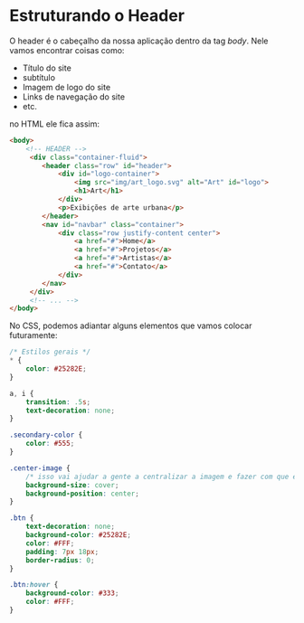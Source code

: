 # Estruturando o Header
O header é o cabeçalho da nossa aplicação dentro da tag *body*. Nele vamos encontrar coisas como:
- Título do site
- subtítulo
- Imagem de logo do site
- Links de navegação do site
- etc.

no HTML ele fica assim:
~~~html
<body>
    <!-- HEADER -->
     <div class="container-fluid">
        <header class="row" id="header">
            <div id="logo-container">
                <img src="img/art_logo.svg" alt="Art" id="logo">
                <h1>Art</h1>
            </div>
            <p>Exibições de arte urbana</p>
        </header>
        <nav id="navbar" class="container">
            <div class="row justify-content center">
                <a href="#">Home</a>
                <a href="#">Projetos</a>
                <a href="#">Artistas</a>
                <a href="#">Contato</a>
            </div>
        </nav>
     </div>
     <!-- ... -->
</body>
~~~

No CSS, podemos adiantar alguns elementos que vamos colocar futuramente:
~~~css
/* Estilos gerais */
* {
    color: #25282E;
}

a, i {
    transition: .5s;
    text-decoration: none;
}

.secondary-color {
    color: #555;
}

.center-image {
    /* isso vai ajudar a gente a centralizar a imagem e fazer com que ela se adapte ao máximo possível ao tamanho da div */
    background-size: cover;
    background-position: center;
}

.btn {
    text-decoration: none;
    background-color: #25282E;
    color: #FFF;
    padding: 7px 18px;
    border-radius: 0;
}

.btn:hover {
    background-color: #333;
    color: #FFF;
}
~~~